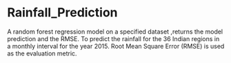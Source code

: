 # Rainfall_Prediction
A random forest regression model on a specified dataset ,returns the model prediction and the RMSE.
To predict the rainfall for the 36 Indian regions in a monthly interval for the year 2015. Root Mean Square Error (RMSE) is used as the evaluation metric.
